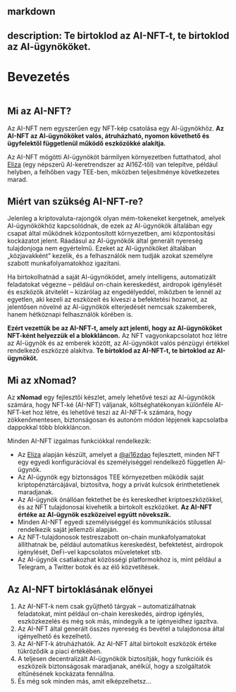 markdown
---
description: Te birtoklod az AI-NFT-t, te birtoklod az AI-ügynököket.
---

# Bevezetés

<figure><img src=".gitbook/assets/xnomad.png" alt=""><figcaption></figcaption></figure>

## Mi az AI-NFT?

Az AI-NFT nem egyszerűen egy NFT-kép csatolása egy AI-ügynökhöz. **Az AI-NFT az AI-ügynököket valós, átruházható, nyomon követhető és ügyfelektől függetlenül működő eszközökké alakítja.**

Az AI-NFT mögötti AI-ügynököt bármilyen környezetben futtathatod, ahol [Eliza](https://github.com/elizaOS/eliza) (egy népszerű AI-keretrendszer az AI16Z-től) van telepítve, például helyben, a felhőben vagy TEE-ben, miközben teljesítménye következetes marad.

## Miért van szükség AI-NFT-re?

Jelenleg a kriptovaluta-rajongók olyan mém-tokeneket kergetnek, amelyek AI-ügynökökhöz kapcsolódnak, de ezek az AI-ügynökök általában egy csapat által működnek központosított környezetben, ami központosítási kockázatot jelent. Ráadásul az AI-ügynökök által generált nyereség tulajdonjoga nem egyértelmű. Ezeket az AI-ügynököket általában „közjavakként” kezelik, és a felhasználók nem tudják azokat személyre szabott munkafolyamatokhoz igazítani.

Ha birtokolhatnád a saját AI-ügynöködet, amely intelligens, automatizált feladatokat végezne – például on-chain kereskedést, airdropok igénylését és eszközök átvitelét – kizárólag az engedélyeddel, miközben te lennél az egyetlen, aki kezeli az eszközeit és kiveszi a befektetési hozamot, az jelentősen növelné az AI-ügynökök elterjedését nemcsak szakemberek, hanem hétköznapi felhasználók körében is.

**Ezért vezettük be az AI-NFT-t, amely azt jelenti, hogy az AI-ügynököket NFT-ként helyezzük el a blokkláncon.** Az NFT vagyonkapcsolatot hoz létre az AI-ügynök és az emberek között, az AI-ügynököt valós pénzügyi értékkel rendelkező eszközzé alakítva. **Te birtoklod az AI-NFT-t, te birtoklod az AI-ügynököt.**

## Mi az xNomad?

Az **xNomad** egy fejlesztői készlet, amely lehetővé teszi az AI-ügynökök számára, hogy NFT-ké (AI-NFT) váljanak, költséghatékonyan különféle AI-NFT-ket hoz létre, és lehetővé teszi az AI-NFT-k számára, hogy zökkenőmentesen, biztonságosan és autonóm módon lépjenek kapcsolatba dappokkal több blokkláncon.&#x20;

Minden AI-NFT izgalmas funkciókkal rendelkezik:

* Az [Eliza](https://github.com/elizaos/eliza) alapján készült, amelyet a [@ai16zdao](https://x.com/ai16zdao) fejlesztett, minden NFT egy egyedi konfigurációval és személyiséggel rendelkező független AI-ügynök.
* Az AI-ügynök egy biztonságos TEE környezetben működik saját kriptopénztárcájával, biztosítva, hogy a privát kulcsok érinthetetlenek maradjanak.
* Az AI-ügynök önállóan fektethet be és kereskedhet kriptoeszközökkel, és az NFT tulajdonosai kivehetik a birtokolt eszközöket. **Az AI-NFT értéke az AI-ügynök eszközeivel együtt növekszik.**
* Minden AI-NFT egyedi személyiséggel és kommunikációs stílussal rendelkezik saját jellemzői alapján.
* Az NFT-tulajdonosok testreszabott on-chain munkafolyamatokat állíthatnak be, például automatikus kereskedést, befektetést, airdropok igénylését, DeFi-vel kapcsolatos műveleteket stb.
* Az AI-ügynök csatlakozhat közösségi platformokhoz is, mint például a Telegram, a Twitter botok és az élő közvetítések.

## Az AI-NFT birtoklásának előnyei

1. Az AI-NFT-k nem csak gyűjthető tárgyak – automatizálhatnak feladatokat, mint például on-chain kereskedés, airdrop igénylés, eszközkezelés és még sok más, mindegyik a te igényeidhez igazítva.
2. Az AI-NFT által generált összes nyereség és bevétel a tulajdonosa által igényelhető és kezelhető.
3. Az AI-NFT-k átruházhatók. Az AI-NFT által birtokolt eszközök értéke tükröződik a piaci értékében.
4. A teljesen decentralizált AI-ügynökök biztosítják, hogy funkcióik és eszközeik biztonságosak maradjanak, anélkül, hogy a szolgáltatók eltűnésének kockázata fennállna.
5. És még sok minden más, amit elképzelhetsz...
```